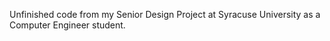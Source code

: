 Unfinished code from my Senior Design Project at Syracuse University as a Computer Engineer student.

